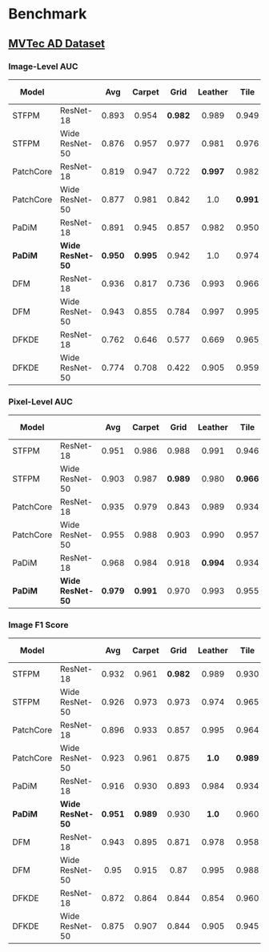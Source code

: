 # Benchmark

## [MVTec AD Dataset](https://www.mvtec.com/company/research/datasets/mvtec-ad)

### Image-Level AUC

| Model     |                    |    Avg    |  Carpet   |   Grid    |  Leather  |   Tile    |   Wood    |  Bottle   | Cable |  Capsule  | Hazelnut  | Metal Nut |   Pill    |   Screw   | Toothbrush | Transistor |  Zipper   |
| --------- | ------------------ | :-------: | :-------: | :-------: | :-------: | :-------: | :-------: | :-------: | :---: | :-------: | :-------: | :-------: | :-------: | :-------: | :--------: | :--------: | :-------: |
| STFPM     | ResNet-18          |   0.893   |   0.954   | **0.982** |   0.989   |   0.949   |   0.961   |   0.979   | 0.838 |   0.759   | **0.999** |   0.956   |   0.705   |   0.835   | **0.997**  |   0.853    |   0.645   |
| STFPM     | Wide ResNet-50     |   0.876   |   0.957   |   0.977   |   0.981   |   0.976   |   0.939   |   0.987   | 0.878 |   0.732   |   0.995   |   0.973   |   0.652   |   0.825   |    0.5     |   0.875    |   0.899   |
| PatchCore | ResNet-18          |   0.819   |   0.947   |   0.722   | **0.997** |   0.982   |   0.988   |   0.972   | 0.810 |   0.586   |   0.981   |   0.631   |   0.780   |   0.482   |   0.827    |   0.733    |   0.844   |
| PatchCore | Wide ResNet-50     |   0.877   |   0.981   |   0.842   |    1.0    | **0.991** |   0.991   |   0.985   | 0.868 |   0.763   |   0.988   |   0.914   |   0.769   |   0.427   |   0.806    |   0.878    | **0.958** |
| PaDiM     | ResNet-18          |   0.891   |   0.945   |   0.857   |   0.982   |   0.950   |   0.976   |   0.994   | 0.844 |   0.901   |   0.750   |   0.961   |   0.863   |   0.759   |   0.889    |   0.920    |   0.780   |
| **PaDiM** | **Wide ResNet-50** | **0.950** | **0.995** |   0.942   |    1.0    |   0.974   | **0.993** | **0.999** | 0.878 | **0.927** |   0.964   | **0.989** | **0.939** | **0.845** |   0.942    | **0.976**  |   0.882   |
| DFM       | ResNet-18          |   0.936   |   0.817   |   0.736   |   0.993   |   0.966   |   0.977   |     1     | 0.956 |   0.944   |   0.994   |   0.922   |   0.961   |   0.89    |   0.969    |   0.939    |   0.969   |
| DFM       | Wide ResNet-50     |   0.943   |   0.855   |   0.784   |   0.997   |   0.995   |   0.975   |   0.999   | 0.969 |   0.924   |   0.978   |   0.939   |   0.962   |   0.873   |   0.969    |   0.971    |   0.961   |
| DFKDE     | ResNet-18          |   0.762   |   0.646   |   0.577   |   0.669   |   0.965   |   0.863   |   0.951   | 0.751 |   0.698   |   0.806   |   0.729   |   0.607   |   0.694   |   0.767    |   0.839    |   0.866   |
| DFKDE     | Wide ResNet-50     |   0.774   |   0.708   |   0.422   |   0.905   |   0.959   |   0.903   |   0.936   | 0.746 |   0.853   |   0.736   |   0.687   |   0.749   |   0.574   |   0.697    |   0.843    |   0.892   |

### Pixel-Level AUC

| Model     |                    |    Avg    |  Carpet   |   Grid    |  Leather  |   Tile    |   Wood    |  Bottle   |   Cable   |  Capsule  | Hazelnut  | Metal Nut |   Pill    |   Screw   | Toothbrush | Transistor |  Zipper   |
| --------- | ------------------ | :-------: | :-------: | :-------: | :-------: | :-------: | :-------: | :-------: | :-------: | :-------: | :-------: | :-------: | :-------: | :-------: | :--------: | :--------: | :-------: |
| STFPM     | ResNet-18          |   0.951   |   0.986   |   0.988   |   0.991   |   0.946   |   0.949   |   0.971   |   0.898   |   0.962   |   0.981   |   0.942   |   0.878   |   0.983   |   0.983    |   0.838    |   0.972   |
| STFPM     | Wide ResNet-50     |   0.903   |   0.987   | **0.989** |   0.980   | **0.966** |   0.956   |   0.966   |   0.913   |   0.956   |   0.974   |   0.961   |   0.946   | **0.988** |   0.178    |   0.807    |   0.980   |
| PatchCore | ResNet-18          |   0.935   |   0.979   |   0.843   |   0.989   |   0.934   |   0.925   |   0.956   |   0.923   |   0.942   |   0.967   |   0.913   |   0.931   |   0.924   |   0.958    |   0.881    |   0.954   |
| PatchCore | Wide ResNet-50     |   0.955   |   0.988   |   0.903   |   0.990   |   0.957   |   0.936   |   0.972   |   0.950   |   0.968   |   0.974   |   0.960   |   0.948   |   0.917   |   0.969    |   0.913    |   0.976   |
| PaDiM     | ResNet-18          |   0.968   |   0.984   |   0.918   | **0.994** |   0.934   |   0.947   |   0.983   |   0.965   |   0.984   |   0.978   |   0.970   |   0.957   |   0.978   |   0.988    |   0.968    |   0.979   |
| **PaDiM** | **Wide ResNet-50** | **0.979** | **0.991** |   0.970   |   0.993   |   0.955   | **0.957** | **0.985** | **0.970** | **0.988** | **0.985** | **0.982** | **0.966** | **0.988** | **0.991**  | **0.976**  | **0.986** |

### Image F1 Score

| Model     |                    |    Avg    |  Carpet   |   Grid    | Leather |   Tile    |   Wood    |  Bottle   | Cable |  Capsule  | Hazelnut  | Metal Nut |   Pill    |   Screw   | Toothbrush | Transistor | Zipper |
| --------- | ------------------ | :-------: | :-------: | :-------: | :-----: | :-------: | :-------: | :-------: | :---: | :-------: | :-------: | :-------: | :-------: | :-------: | :--------: | :--------: | :----: |
| STFPM     | ResNet-18          |   0.932   |   0.961   | **0.982** |  0.989  |   0.930   |   0.951   |   0.984   | 0.819 |   0.918   | **0.993** |   0.973   |   0.918   |   0.887   |   0.984    |   0.790    | 0.908  |
| STFPM     | Wide ResNet-50     |   0.926   |   0.973   |   0.973   |  0.974  |   0.965   |   0.929   |   0.976   | 0.853 |   0.920   |   0.972   |   0.974   |   0.922   |   0.884   |   0.833    |   0.815    | 0.931  |
| PatchCore | ResNet-18          |   0.896   |   0.933   |   0.857   |  0.995  |   0.964   | **0.983** |   0.959   | 0.790 |   0.908   |   0.964   |   0.903   |   0.916   |   0.853   |   0.866    |   0.653    | 0.898  |
| PatchCore | Wide ResNet-50     |   0.923   |   0.961   |   0.875   | **1.0** | **0.989** |   0.975   |   0.984   | 0.832 |   0.908   |   0.972   |   0.920   |   0.922   |   0.853   |   0.862    |   0.842    | 0.953  |
| PaDiM     | ResNet-18          |   0.916   |   0.930   |   0.893   |  0.984  |   0.934   |   0.952   |   0.976   | 0.858 |   0.960   |   0.836   |   0.974   |   0.932   |   0.879   |   0.923    |   0.796    | 0.915  |
| **PaDiM** | **Wide ResNet-50** | **0.951** | **0.989** |   0.930   | **1.0** |   0.960   | **0.983** | **0.992** | 0.856 | **0.982** |   0.937   | **0.978** | **0.946** | **0.895** | **0.952**  | **0.914**  | 0.947  |
| DFM       | ResNet-18          |   0.943   |   0.895   |   0.871   |  0.978  |   0.958   |   0.96    |     1     | 0.935 |   0.965   |   0.966   |   0.942   |   0.956   |   0.914   |   0.966    |   0.868    | 0.964  |
| DFM       | Wide ResNet-50     |   0.95    |   0.915   |   0.87    |  0.995  |   0.988   |   0.96    |   0.992   | 0.939 |   0.965   |   0.971   |   0.942   |   0.956   |   0.906   |   0.966    |   0.914    | 0.971  |
| DFKDE     | ResNet-18          |   0.872   |   0.864   |   0.844   |  0.854  |   0.960   |   0.898   |   0.942   | 0.793 |   0.908   |   0.827   |   0.894   |   0.916   |   0.859   |   0.853    |   0.756    | 0.916  |
| DFKDE     | Wide ResNet-50     |   0.875   |   0.907   |   0.844   |  0.905  |   0.945   |   0.914   |   0.946   | 0.790 |   0.914   |   0.817   |   0.894   |   0.922   |   0.855   |   0.845    |   0.722    | 0.910  |
